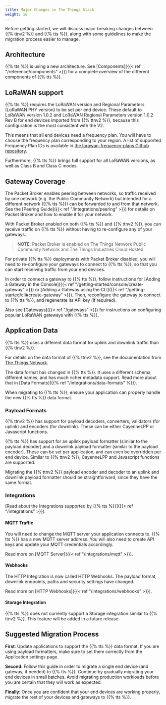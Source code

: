 ```yaml
---
title: Major Changes in The Things Stack
weight: 10
---
```


Before getting started, we will discuss major breaking changes between {{% ttnv2 %}} and {{% tts %}}, along with some guidelines to make the migration process easier to manage.

<!--more-->

## Architecture

{{% tts %}} is using a new architecture. See [Components]({{< ref "/reference/components" >}}) for a complete overview of the different components of {{% tts %}}.

## LoRaWAN support

{{% tts %}} requires the LoRaWAN version and Regional Parameters (LoRaWAN PHY version) to be set per end device. These default to LoRaWAN version 1.0.2 and LoRaWAN Regional Parameters version 1.0.2 Rev B for end devices imported from {{% ttnv2 %}}, because this configuration is the most consistent with the V2.

This means that all end devices need a frequency plan. You will have to choose the frequency plan corresponding to your region. A list of supported Frequency Plan IDs is available in [the lorawan-frequency-plans Github repository](https://github.com/TheThingsNetwork/lorawan-frequency-plans/blob/master/frequency-plans.yml).

<!--
TODO: https://github.com/TheThingsNetwork/lorawan-stack/issues/2421
Add reference to docs after that is merged.
-->

Furthermore, {{% tts %}} brings full support for all LoRaWAN versions, as well as Class B and Class C modes.

## Gateway Coverage

The Packet Broker enables peering between networks, so traffic received by one network (e.g. the Public Community Network) but intended for a different network ({{% tts %}}) can be forwarded to and from that network. See the [Peering Guide]({{< ref "/integrations/peering" >}}) for details on Packet Broker and how to enable it for your network.

With Packet Broker enabled on both {{% tts %}} and {{% ttnv2 %}}, you can receive traffic on {{% tts %}} without having to re-configure any of your gateways.

> **NOTE**: Packet Broker is enabled on The Things Network Public Community Network and The Things Industries Cloud Hosted.

For private {{% tts %}} deployments with Packet Broker disabled, you will need to re-configure your gateways to connect to {{% tts %}}, so that you can start receiving traffic from your end devices.

In order to connect a gateway to {{% tts %}}, follow instructions for [Adding a Gateway in the Console]({{< ref "/getting-started/console/create-gateway" >}}) or [Adding a Gateway using the CLI]({{< ref "/getting-started/cli#create-gateway" >}}). Then, reconfigure the gateway to connect to {{% tts %}}, and regenerate its API key (if required).

Also see [Gateways]({{< ref "/gateways" >}}) for instructions on configuring popular LoRaWAN gateways with {{% tts %}}.

## Application Data

{{% tts %}} uses a different data format for uplink and downlink traffic than {{% ttnv2 %}}.

For details on the data format of {{% ttnv2 %}}, see the documentation from [The Things Network](https://www.thethingsnetwork.org/docs/applications/mqtt/api.html).

The data format has changed in {{% tts %}}. It uses a different schema, different names, and has much richer metadata support. Read more about that in [Data Formats]({{% ref "/integrations/data-formats" %}}).

When migrating to {{% tts %}}, ensure your application can properly handle the new {{% tts %}} data format.

### Payload Formats

{{% ttnv2 %}} has support for payload decoders, converters, validators (for uplink) and encoders (for downlink). These can be either CayenneLPP or Javascript functions.

{{% tts %}} has support for an uplink payload formatter (similar to the payload decoder) and a downlink payload formatter (similar to the payload encoder). These can be set per application, and can even be overridden per end device. Similar to {{% ttnv2 %}}, CayenneLPP and Javascript functions are supported.

Migrating the {{% ttnv2 %}} payload encoder and decoder to an uplink and downlink payload formatter should be straightforward, since they have the same format.

<!--
TODO: https://github.com/TheThingsNetwork/lorawan-stack/issues/598
Add a reference here once Payload Formatters are documented.
-->

### Integrations

[Read about the Integrations supported by {{% tts %}}]({{< ref "/integrations" >}}).

#### MQTT Traffic

You will need to change the MQTT server your application connects to. {{% tts %}} has a new MQTT server address. You will also need to create API keys and update your MQTT credentials accordingly.

Read more on [MQTT Server]({{< ref "/integrations/mqtt" >}}).

#### Webhooks

The HTTP Integration is now called HTTP Webhooks. The payload format, downlink endpoints, paths and security settings have changed.

Read more on [HTTP Webhooks]({{< ref "/integrations/webhooks" >}}).

#### Storage Integration

{{% tts %}} does not currently support a Storage integration similar to {{% ttnv2 %}}. This feature will be added in a future release.

## Suggested Migration Process

**First**: Update applications to support the {{% tts %}} data format. If you are using payload formatters, make sure to set them correctly from the Application settings page.

**Second**: Follow this guide in order to migrate a single end device (and gateway, if needed) to {{% tts %}}. Continue by gradually migrating your end devices in small batches. Avoid migrating production workloads before you are certain that they will work as expected.

**Finally**: Once you are confident that your end devices are working properly, migrate the rest of your devices and gateways to {{% tts %}}.
